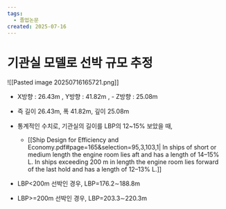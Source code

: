 ```yaml
---
tags:
  - 졸업논문
created: 2025-07-16
---
```

# 기관실 모델로 선박 규모 추정
![[Pasted image 20250716165721.png]]
- X방향 : 26.43m , Y방향 : 41.82m , - Z방향 : 25.08m


- 즉 길이 26.43m, 폭 41.82m, 깊이 25.08m
- 통계적인 수치로, 기관실의 길이를 LBP의 12~15% 보았을 때,
	- [[Ship Design for Efficiency and Economy.pdf#page=165&selection=95,3,103,1| In ships of short or medium length the engine room lies aft and has a length of 14–15% L. In ships exceeding 200 m in length the engine room lies forward of the last hold and has a length of 12–13% L.]]
- LBP<200m 선박인 경우, LBP=176.2∼188.8m
- LBP>=200m 선박인 경우, LBP=203.3∼220.3m
